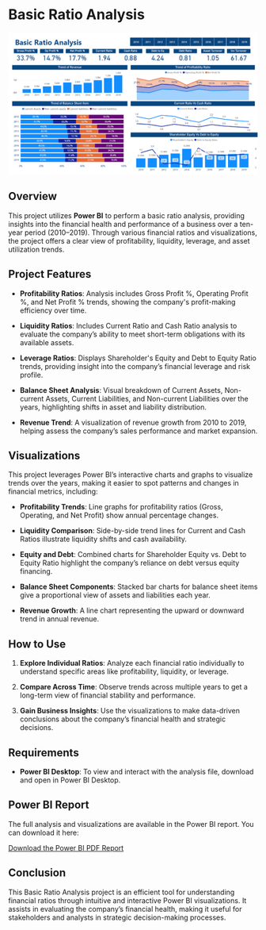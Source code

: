 # Basic Ratio Analysis

![Basic Ratio Analysis Dashboard](https://github.com/aryaanushka/Basic-Ratio-Analysis/blob/main/basic_ratio.png)

## Overview

This project utilizes **Power BI** to perform a basic ratio analysis, providing insights into the financial health and performance of a business over a ten-year period (2010–2019). Through various financial ratios and visualizations, the project offers a clear view of profitability, liquidity, leverage, and asset utilization trends.

## Project Features

- **Profitability Ratios**: Analysis includes Gross Profit %, Operating Profit %, and Net Profit % trends, showing the company's profit-making efficiency over time.
  
- **Liquidity Ratios**: Includes Current Ratio and Cash Ratio analysis to evaluate the company’s ability to meet short-term obligations with its available assets.
  
- **Leverage Ratios**: Displays Shareholder's Equity and Debt to Equity Ratio trends, providing insight into the company’s financial leverage and risk profile.
  
- **Balance Sheet Analysis**: Visual breakdown of Current Assets, Non-current Assets, Current Liabilities, and Non-current Liabilities over the years, highlighting shifts in asset and liability distribution.
  
- **Revenue Trend**: A visualization of revenue growth from 2010 to 2019, helping assess the company’s sales performance and market expansion.

## Visualizations

This project leverages Power BI’s interactive charts and graphs to visualize trends over the years, making it easier to spot patterns and changes in financial metrics, including:

- **Profitability Trends**: Line graphs for profitability ratios (Gross, Operating, and Net Profit) show annual percentage changes.
  
- **Liquidity Comparison**: Side-by-side trend lines for Current and Cash Ratios illustrate liquidity shifts and cash availability.
  
- **Equity and Debt**: Combined charts for Shareholder Equity vs. Debt to Equity Ratio highlight the company’s reliance on debt versus equity financing.
  
- **Balance Sheet Components**: Stacked bar charts for balance sheet items give a proportional view of assets and liabilities each year.
  
- **Revenue Growth**: A line chart representing the upward or downward trend in annual revenue.

## How to Use

1. **Explore Individual Ratios**: Analyze each financial ratio individually to understand specific areas like profitability, liquidity, or leverage.
  
2. **Compare Across Time**: Observe trends across multiple years to get a long-term view of financial stability and performance.
  
3. **Gain Business Insights**: Use the visualizations to make data-driven conclusions about the company’s financial health and strategic decisions.

## Requirements

- **Power BI Desktop**: To view and interact with the analysis file, download and open in Power BI Desktop.

## Power BI Report

The full analysis and visualizations are available in the Power BI report. You can download it here:

[Download the Power BI PDF Report](https://github.com/aryaanushka/Basic-Ratio-Analysis/blob/main/Basic%20Ratio%20Analysis.pdf)

## Conclusion

This Basic Ratio Analysis project is an efficient tool for understanding financial ratios through intuitive and interactive Power BI visualizations. It assists in evaluating the company’s financial health, making it useful for stakeholders and analysts in strategic decision-making processes.
